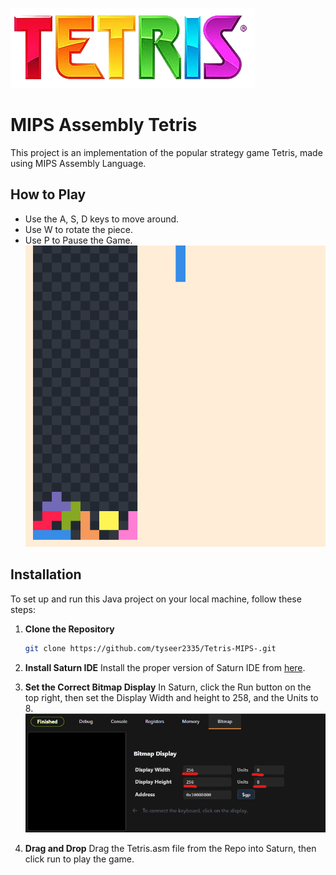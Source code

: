 ![Tetris Logo](logo.png)
# MIPS Assembly Tetris  
This project is an implementation of the popular strategy game Tetris, made using MIPS Assembly Language.

## How to Play
- Use the A, S, D keys to move around.
- Use W to rotate the piece.
- Use P to Pause the Game.
![Gameplay Screenshot](GameplayScreenshot1.png)

## Installation

To set up and run this Java project on your local machine, follow these steps:

1. **Clone the Repository**
    ```sh
    git clone https://github.com/tyseer2335/Tetris-MIPS-.git
    ```

2. **Install Saturn IDE**
    Install the proper version of Saturn IDE from [here](https://github.com/1whatleytay/saturn/releases/tag/app-v0.1.8).

3. **Set the Correct Bitmap Display**
 In Saturn, click the Run button on the top right, then set the Display Width and height to 258, and the Units to 8. 
![Gameplay Screenshot](GameplayScreenshot2.png)

6. **Drag and Drop**
    Drag the Tetris.asm file from the Repo into Saturn, then click run to play the game.
